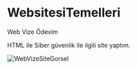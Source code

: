 # WebsitesiTemelleri
Web Vize Ödevim

HTML ile Siber güvenlik ile ilgili site yaptım.

![WebVizeSiteGorsel](https://user-images.githubusercontent.com/63968714/101261088-92cb4c00-3745-11eb-9505-e72fa2ceedab.PNG)
